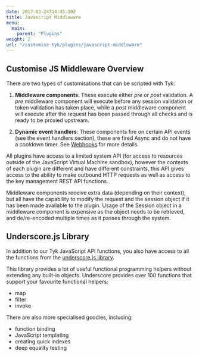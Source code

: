 ```yaml
---
date: 2017-03-24T14:45:20Z
title: Javascript Middleware
menu:
  main:
    parent: "Plugins"
weight: 2
url: "/customise-tyk/plugins/javascript-middleware"
---
```


## <a name="customise"></a>Customise JS Middleware Overview

There are two types of customisations that can be scripted with Tyk:

1.  **Middleware components**: These execute either *pre* or *post* validation. A *pre* middleware component will execute before any session validation or token validation has taken place, while a *post* middleware component will execute after the request has been passed through all checks and is ready to be proxied upstream.

2.  **Dynamic event handlers**: These components fire on certain API events (see the event handlers section), these are fired Async and do not have a cooldown timer. See [Webhooks](/docs/basic-config-and-security/report-monitor-trigger-events/webhooks/#setup-a-webhook-in-an-api-definition) for more details.

All plugins have access to a limited system API (for access to resources outside of the JavaScript Virtual Machine sandbox), however the contexts of each plugin are different and have different constraints, this API gives access to the ability to make outbound HTTP requests as well as access to the key management REST API functions.

Middleware components receive extra data (depending on their context), but all have the capability to modify the request and the session object if it has been made available to the plugin. Usage of the Session object in a middleware component is expensive as the object needs to be retrieved, and de/re-encoded multiple times as it passes through the system.

## <a name="underscore.js"></a>Underscore.js Library

In addition to our Tyk JavaScript API functions, you also have access to all the functions from the [underscore.js library](http://underscorejs.org/).

This library provides a lot of useful functional programming helpers without extending any built-in objects. Underscore provides over 100 functions that support your favourite functional helpers: 

* map
* filter
* invoke

There are also more specialised goodies, including: 

* function binding
* JavaScript templating
* creating quick indexes
* deep equality testing